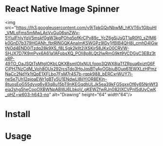 # React Native Image Spinner

<img src="https://lh3.googleusercontent.com/y9jTpkGQvNbwMi_hKVT6v1GlbuHl_VMLoFms5mMwLAcVvGu06snZWv-5YlulFhlyYqV5mskf0gW3kgPOhq5pfKrCPv89c_YcZ6gSjJsGT1aR0f0_sZfM6k0GnD7b379HGANh_fbtRlNGQKAnaImKSWGPz9lDv1jfBIB4QH8I_cmhD4lGwtNOd4END0lTzdq28k9XS_f8LSgk2klIt2iXSKjr58JKxO0CRVW-SHJX7D7K9mPyx6A61a1AFobsXQ_POIi8p8LQt2IwRmG9kt9VCDGsC3EBz3txRP-49TO_OaJSQtTsMtgIOKbLQKXBsmIOIxNULfoqo3QWX8iaTfZRpua6xiztG6FCjPH7NzCdM_Voh8OUx292rcsTdo3HoJqsBTyAyOGbiuBOup61EWXLzHPmzNaCc2NdYk1tQpE1XFLbo7FsM7r4S7b-rqpk988_bERCxrWUY7l-neSe7Uh12pjoaEWr1gBTy5U1ENdwLI8jIYlOR8EKln-8tuosEoG55dyvq6v83q8u15bT9nKEGqdhULJk5ea39kFG5gxxOf6y65NnWf3eia2shg5heCooOXBWNpABWJ6LbkpV_gKEWZfwRJn082IXCVPnI5dUyCwK_qHZ=w603-h643-no" alt="Drawing" height="64" width"64"/>

# Install

# Usage
